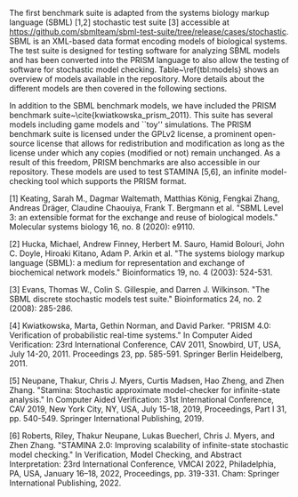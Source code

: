 
The first benchmark suite is adapted from the systems biology markup language (SBML) [1,2] stochastic test suite [3] accessible at https://github.com/sbmlteam/sbml-test-suite/tree/release/cases/stochastic. SBML is an XML-based data format encoding models of biological systems. The test suite is designed for testing software for analyzing SBML models and has been converted into the PRISM language to also allow the testing of software for stochastic model checking. Table~\ref{tbl:models} shows an overview of models available in the repository. More details about the different models are then covered in the following sections. 

In addition to the SBML benchmark models, we have included the PRISM benchmark suite~\cite{kwiatkowska_prism_2011}. This suite has several models including game models and ``toy'' simulations. The PRISM benchmark suite is licensed under the GPLv2 license, a prominent open-source license that allows for redistribution and modification as long as the license under which any copies (modified or not) remain unchanged. As a result of this freedom, PRISM benchmarks are also accessible in our repository. These models are used to test STAMINA [5,6], an infinite model-checking tool which supports the PRISM format.

[1] Keating, Sarah M., Dagmar Waltemath, Matthias König, Fengkai Zhang, Andreas Dräger, Claudine Chaouiya, Frank T. Bergmann et al. "SBML Level 3: an extensible format for the exchange and reuse of biological models." Molecular systems biology 16, no. 8 (2020): e9110.

[2] Hucka, Michael, Andrew Finney, Herbert M. Sauro, Hamid Bolouri, John C. Doyle, Hiroaki Kitano, Adam P. Arkin et al. "The systems biology markup language (SBML): a medium for representation and exchange of biochemical network models." Bioinformatics 19, no. 4 (2003): 524-531.

[3] Evans, Thomas W., Colin S. Gillespie, and Darren J. Wilkinson. "The SBML discrete stochastic models test suite." Bioinformatics 24, no. 2 (2008): 285-286.

[4] Kwiatkowska, Marta, Gethin Norman, and David Parker. "PRISM 4.0: Verification of probabilistic real-time systems." In Computer Aided Verification: 23rd International Conference, CAV 2011, Snowbird, UT, USA, July 14-20, 2011. Proceedings 23, pp. 585-591. Springer Berlin Heidelberg, 2011.

[5] Neupane, Thakur, Chris J. Myers, Curtis Madsen, Hao Zheng, and Zhen Zhang. "Stamina: Stochastic approximate model-checker for infinite-state analysis." In Computer Aided Verification: 31st International Conference, CAV 2019, New York City, NY, USA, July 15-18, 2019, Proceedings, Part I 31, pp. 540-549. Springer International Publishing, 2019.

[6] Roberts, Riley, Thakur Neupane, Lukas Buecherl, Chris J. Myers, and Zhen Zhang. "STAMINA 2.0: Improving scalability of infinite-state stochastic model checking." In Verification, Model Checking, and Abstract Interpretation: 23rd International Conference, VMCAI 2022, Philadelphia, PA, USA, January 16–18, 2022, Proceedings, pp. 319-331. Cham: Springer International Publishing, 2022.
